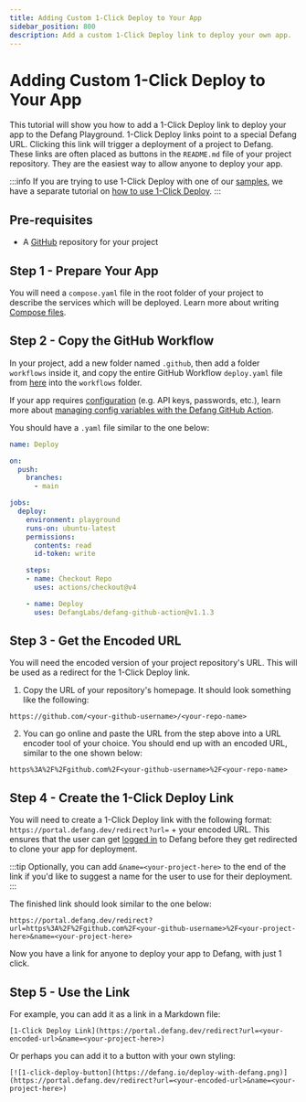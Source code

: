 ```yaml
---
title: Adding Custom 1-Click Deploy to Your App
sidebar_position: 800
description: Add a custom 1-Click Deploy link to deploy your own app. 
---
```


# Adding Custom 1-Click Deploy to Your App

This tutorial will show you how to add a 1-Click Deploy link to deploy your app to the Defang Playground. 1-Click Deploy links point to a special Defang URL. Clicking this link will trigger a deployment of a project to Defang. These links are often placed as buttons in the `README.md` file of your project repository. They are the easiest way to allow anyone to deploy your app. 

:::info
If you are trying to use 1-Click Deploy with one of our [samples](https://defang.io/samples/), we have a separate tutorial on [how to use 1-Click Deploy](/docs/tutorials/using-one-click-deploy). 
:::

## Pre-requisites

- A [GitHub](https://github.com/) repository for your project

## Step 1 - Prepare Your App

You will need a `compose.yaml` file in the root folder of your project to describe the services which will be deployed. Learn more about writing [Compose files](/docs/concepts/compose#example-of-a-compose-file).

## Step 2 - Copy the GitHub Workflow
 
In your project, add a new folder named `.github`, then add a folder `workflows` inside it, and copy the entire GitHub Workflow `deploy.yaml` file from [here](https://github.com/DefangLabs/samples/blob/main/starter-sample/.github/workflows/deploy.yaml) into the `workflows` folder. 
 
If your app requires [configuration](/docs/concepts/configuration) (e.g. API keys, passwords, etc.), learn more about [managing config variables with the Defang GitHub Action](https://github.com/DefangLabs/defang-github-action). 

You should have a `.yaml` file similar to the one below:
```yaml
name: Deploy

on:
  push:
    branches:
      - main

jobs:
  deploy:
    environment: playground
    runs-on: ubuntu-latest
    permissions:
      contents: read
      id-token: write

    steps:
    - name: Checkout Repo
      uses: actions/checkout@v4

    - name: Deploy
      uses: DefangLabs/defang-github-action@v1.1.3
```

## Step 3 - Get the Encoded URL

You will need the encoded version of your project repository's URL. This will be used as a redirect for the 1-Click Deploy link. 

1. Copy the URL of your repository's homepage. It should look something like the following:
```
https://github.com/<your-github-username>/<your-repo-name>
```
2. You can go online and paste the URL from the step above into a URL encoder tool of your choice. You should end up with an encoded URL, similar to the one shown below:

```
https%3A%2F%2Fgithub.com%2F<your-github-username>%2F<your-repo-name>
```

## Step 4 - Create the 1-Click Deploy Link

You will need to create a 1-Click Deploy link with the following format: `https://portal.defang.dev/redirect?url=` + your encoded URL. This ensures that the user can get [logged in](/docs/concepts/authentication/) to Defang before they get redirected to clone your app for deployment. 

:::tip
Optionally, you can add `&name=<your-project-here>` to the end of the link if you'd like to suggest a name for the user to use for their deployment.
:::

The finished link should look similar to the one below:
```
https://portal.defang.dev/redirect?url=https%3A%2F%2Fgithub.com%2F<your-github-username>%2F<your-project-here>&name=<your-project-here>
```

Now you have a link for anyone to deploy your app to Defang, with just 1 click. 

## Step 5 - Use the Link
For example, you can add it as a link in a Markdown file:
```
[1-Click Deploy Link](https://portal.defang.dev/redirect?url=<your-encoded-url>&name=<your-project-here>)
```
Or perhaps you can add it to a button with your own styling:
```
[![1-click-deploy-button](https://defang.io/deploy-with-defang.png)](https://portal.defang.dev/redirect?url=<your-encoded-url>&name=<your-project-here>)
```
